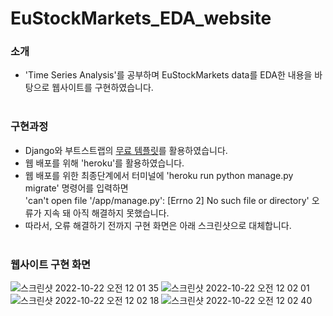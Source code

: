 # EuStockMarkets_EDA_website <br>

### 소개
- 'Time Series Analysis'를 공부하며 EuStockMarkets data를 EDA한 내용을 바탕으로 웹사이트를 구현하였습니다.<br><br>

### 구현과정
- Django와 부트스트랩의 [무료 템플릿](https://startbootstrap.com/previews/creative)를 활용하였습니다.
- 웹 배포를 위해 'heroku'를 활용하였습니다.
- 웹 배포를 위한 최종단계에서 터미널에 'heroku run python manage.py migrate' 명령어를 입력하면<br>
'can't open file '/app/manage.py': [Errno 2] No such file or directory' 오류가 지속 돼 아직 해결하지 못했습니다.
- 따라서, 오류 해결하기 전까지 구현 화면은 아래 스크린샷으로 대체합니다.<br><br>


### 웹사이트 구현 화면
![스크린샷 2022-10-22 오전 12 01 35](https://user-images.githubusercontent.com/99329555/197227361-563b34f4-a8d4-4702-8aad-50df3fa6cdd4.png)
![스크린샷 2022-10-22 오전 12 02 01](https://user-images.githubusercontent.com/99329555/197227372-a8c26073-7de2-4b47-8dbd-f97fa69be600.png)
![스크린샷 2022-10-22 오전 12 02 18](https://user-images.githubusercontent.com/99329555/197227377-07cd6912-3165-4f50-9d18-cf6bc097c404.png)
![스크린샷 2022-10-22 오전 12 02 40](https://user-images.githubusercontent.com/99329555/197227380-1918c7ca-dd07-4706-b2dc-32e4bf8e7d35.png)
